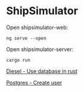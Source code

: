 # ShipSimulator
Open shipsimulator-web:
```
ng serve --open
```
Open shipsimulator-server:
```
cargo run
```
[Diesel - Use database in rust](http://diesel.rs/guides/getting-started/)

[Postgres - Create user](https://orahow.com/create-user-in-postgresql/)